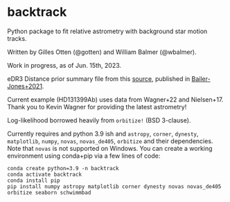 # backtrack
Python package to fit relative astrometry with background star motion tracks.

Written by Gilles Otten (@gotten) and William Balmer (@wbalmer).

Work in progress, as of Jun. 15th, 2023.

eDR3 Distance prior summary file from this [source](https://arxiv.org/pdf/2012.05220.pdf), published in [Bailer-Jones+2021](https://arxiv.org/abs/2012.05220).

Current example (HD131399Ab) uses data from Wagner+22 and Nielsen+17. Thank you to Kevin Wagner for providing the latest astrometry!

Log-likelihood borrowed heavily from `orbitize!` (BSD 3-clause).

Currently requires and python 3.9 ish and `astropy`, `corner`, `dynesty`, `matplotlib`, `numpy`, `novas`, `novas_de405`, `orbitize` and their dependencies. Note that `novas` is not supported on Windows. You can create a working environment using conda+pip via a few lines of code:

```
conda create python=3.9 -n backtrack
conda activate backtrack
conda install pip
pip install numpy astropy matplotlib corner dynesty novas novas_de405 orbitize seaborn schwimmbad
```
